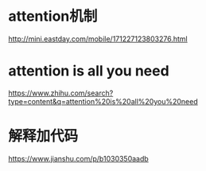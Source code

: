# attention机制
http://mini.eastday.com/mobile/171227123803276.html

# attention is all you need
https://www.zhihu.com/search?type=content&q=attention%20is%20all%20you%20need

# 解释加代码
https://www.jianshu.com/p/b1030350aadb
